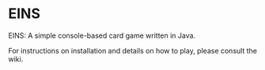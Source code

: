 EINS
====

EINS: A simple console-based card game written in Java.

For instructions on installation and details on how to play, please consult the wiki.
